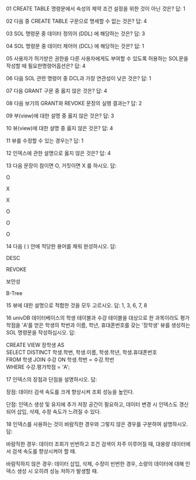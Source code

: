 01 CREATE TABLE 명령문에서 속성의 제약 조건 설정을 위한 것이 아닌 것은?
답: 1

02 다음 중 CREATE TABLE 구문으로 명세할 수 없는 것은?
답: 4

03 SOL 명령문 중 데이터 정의어 (DDL) 에 해당하는 것은?
답: 3

04 SOL 명령문 중 데이터 제어어 (DCL) 에 해당하는 것은?
답: 1

05 사용자가 허가받은 권한을 다른 사용자에게도 부여할 수 있도록 허용하는 SOL문을 작성할 때 필요한명령어옵션은?
답: 4

06 다음 SOL 관련 명령어 중 DCL과 가장 연관성이 낮은 것은?
답: 1

07 다음 GRANT 구문 중 옳지 않은 것은?
답: 4

08 다음 보기의 GRANT와 REVOKE 문장의 실행 결과는?
답: 2

09 부(view)에 대한 설명 중 옳지 않은 것은?
답: 3

10 뷰(view)에 대한 설명 중 옳지 않은 것은?
답: 4

11 뷰를 수정할 수 있는 경우는?
답: 1

12 인덱스에 관한 설명으로 옳지 않은 것은?
답: 4

13 다음 문장이 참이면 O, 거짓이면 X 를 하시오.
답:

O

X

X

O

O

O

14 다음 ( ) 안에 적당한 용어를 채워 완성하시오.
답:

DESC

REVOKE

보안성

B-Tree

15 뷰에 대한 설명으로 적합한 것을 모두 고르시오.
답: 1, 3, 6, 7, 8

16 univDB 데이터베이스의 학생 테이블과 수강 테이블을 대상으로 한 과목이라도 평가학점을 'A'를 얻은 학생의 학번과 이름, 학년, 휴대폰번호를 갖는 '장학생' 뷰를 생성하는 SOL 명령문을 작성하십시오.
답:

CREATE VIEW 장학생 AS  
SELECT DISTINCT 학생.학번, 학생.이름, 학생.학년, 학생.휴대폰번호  
FROM 학생 JOIN 수강 ON 학생.학번 = 수강.학번  
WHERE 수강.평가학점 = 'A';

17 인덱스의 장점과 단점을 설명하시오.
답:

장점: 데이터 검색 속도를 크게 향상시켜 조회 성능을 높인다.

단점: 인덱스 생성 및 유지에 추가 저장 공간이 필요하고, 데이터 변경 시 인덱스도 갱신되어 삽입, 삭제, 수정 속도가 느려질 수 있다.

18 인덱스를 사용하는 것이 바람직한 경우와 그렇지 않은 경우를 구분하여 설명하시오.
답:

바람직한 경우: 데이터 조회가 빈번하고 조건 검색이 자주 이루어질 때, 대용량 데이터에서 검색 속도를 향상시켜야 할 때.

바람직하지 않은 경우: 데이터 삽입, 삭제, 수정이 빈번한 경우, 소량의 데이터에 대해 인덱스 생성 시 오히려 성능 저하가 발생할 때.
